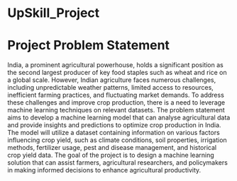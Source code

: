 # UpSkill_Project

# Project Problem Statement 
India, a prominent agricultural powerhouse, holds a significant position as the second largest producer of key food staples such as wheat and rice on a global scale. However, Indian agriculture faces numerous challenges, including unpredictable weather patterns, limited access to resources, inefficient farming practices, and fluctuating market demands. To address these challenges and improve crop production, there is a need to leverage machine learning techniques on relevant datasets. The problem statement aims to develop a machine learning model that can analyse agricultural data and provide insights and predictions to optimize crop production in India. The model will utilize a dataset containing information on various factors influencing crop yield, such as climate conditions, soil properties, irrigation methods, fertilizer usage, pest and disease management, and historical crop yield data. 
The goal of the project is to design a machine learning solution that can assist farmers, agricultural researchers, and policymakers in making informed decisions to enhance agricultural productivity.
